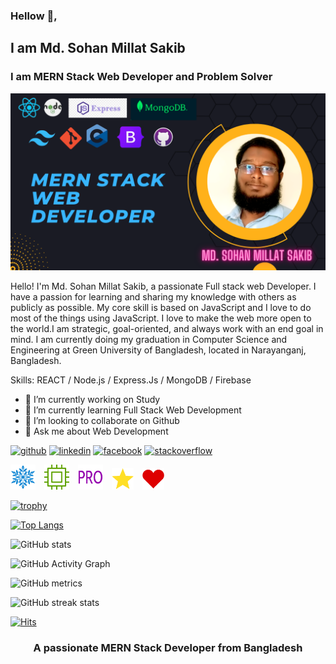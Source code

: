 ### Hellow 👋,

## I am Md. Sohan Millat Sakib

### I am MERN Stack Web Developer and Problem Solver

![I am Full Stack Web Developer and Software Engineer](./Full%20stack%20web%20Developer.png)

Hello! I'm Md. Sohan Millat Sakib, a passionate Full stack web Developer. I have a passion for learning and sharing my knowledge with others as publicly as possible. My core skill is based on JavaScript and I love to do most of the things using JavaScript. I love to make the web more open to the world.I am strategic, goal-oriented, and always work with an end goal in mind. I am currently doing my graduation in Computer Science and Engineering at Green University of Bangladesh, located in Narayanganj, Bangladesh.

Skills: REACT / Node.js / Express.Js / MongoDB / Firebase

- 🔭 I’m currently working on Study
- 🌱 I’m currently learning Full Stack Web Development
- 👯 I’m looking to collaborate on Github
- 💬 Ask me about Web Development

[<img src='https://cdn.jsdelivr.net/npm/simple-icons@3.0.1/icons/github.svg' alt='github' height='40'>](https://github.com/MillatSakib) [<img src='https://cdn.jsdelivr.net/npm/simple-icons@3.0.1/icons/linkedin.svg' alt='linkedin' height='40'>](https://www.linkedin.com/in/millatsakib/) [<img src='https://cdn.jsdelivr.net/npm/simple-icons@3.0.1/icons/facebook.svg' alt='facebook' height='40'>](https://www.facebook.com/millatsakib.cse/) [<img src='https://cdn.jsdelivr.net/npm/simple-icons@3.0.1/icons/stackoverflow.svg' alt='stackoverflow' height='40'>](https://stackoverflow.com/users/21309717/md-sohan-millat-sakib)

<a href='https://archiveprogram.github.com/'><img src='https://raw.githubusercontent.com/acervenky/animated-github-badges/master/assets/acbadge.gif' width='40' height='40'></a> <a href='https://docs.github.com/en/developers'><img src='https://raw.githubusercontent.com/acervenky/animated-github-badges/master/assets/devbadge.gif' width='40' height='40'></a> <a href='https://github.com/pricing'><img src='https://raw.githubusercontent.com/acervenky/animated-github-badges/master/assets/pro.gif' width='40' height='40'></a> <a href='https://stars.github.com/'><img src='https://raw.githubusercontent.com/acervenky/animated-github-badges/master/assets/starbadge.gif' width='35' height='35'></a> <a href='https://docs.github.com/en/github/supporting-the-open-source-community-with-github-sponsors'><img src='https://raw.githubusercontent.com/acervenky/animated-github-badges/master/assets/sponsorbadge.gif' width='35' height='35'></a>

[![trophy](https://github-profile-trophy.vercel.app/?username=MillatSakib)](https://github.com/ryo-ma/github-profile-trophy)

[![Top Langs](https://github-readme-stats.vercel.app/api/top-langs/?username=MillatSakib)](https://github.com/anuraghazra/github-readme-stats)

![GitHub stats](https://github-readme-stats.vercel.app/api?username=MillatSakib&show_icons=true&count_private=true)

![GitHub Activity Graph](https://activity-graph.herokuapp.com/graph?username=MillatSakib)

![GitHub metrics](https://metrics.lecoq.io/MillatSakib)

![GitHub streak stats](https://streak-stats.demolab.com/?user=MillatSakib)

[![Hits](https://hits.seeyoufarm.com/api/count/incr/badge.svg?url=https%3A%2F%2Fgithub.com%2FMillatSakib&count_bg=%2379C83D&title_bg=%23555555&icon=&icon_color=%23E7E7E7&title=Visitors%28Today%2FTotal%29&edge_flat=false)](https://hits.seeyoufarm.com)

<h3 align="center">A passionate MERN Stack Developer from Bangladesh</h3>

<p align="left">
</p>

<!--
**MillatSakib/MillatSakib** is a ✨ _special_ ✨ repository because its `README.md` (this file) appears on your GitHub profile.
https://rahuldkjain.github.io/gh-profile-readme-generator/
https://arturssmirnovs.github.io/github-profile-readme-generator/
Here are some ideas to get you started:


- 🔭 I’m currently working on ...
- 🌱 I’m currently learning ...
- 👯 I’m looking to collaborate on ...
- 🤔 I’m looking for help with ...
- 💬 Ask me about ...
- 📫 How to reach me: ...
- 😄 Pronouns: ...
- ⚡ Fun fact: ...
-->
